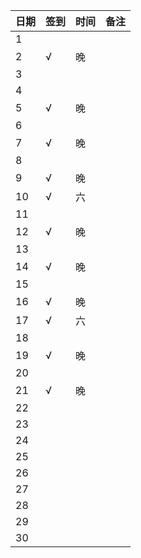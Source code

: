 日期|签到|时间|备注|
:---------------|:---------------|:---------------|:---------------
1||||
2|√|晚||
3||||
4||||
5|√|晚||
6||||
7|√|晚||
8||||
9|√|晚||
10|√|六||
11||||
12|√|晚||
13||||
14|√|晚||
15||||
16|√|晚||
17|√|六||
18||||
19|√|晚||
20||||
21|√|晚||
22||||
23||||
24||||
25||||
26||||
27||||
28||||
29||||
30||||
